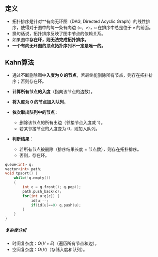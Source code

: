 
## 定义

- 拓扑排序是针对**有向无环图（DAG, Directed Acyclic Graph）的线性排序，使得对于图中的每一条有向边 `(u, v)`，`u` 在排序中总是位于 `v` 的前面。  
- 换句话说，拓扑排序反映了图中节点的依赖关系。
- 如果图中**存在环，则无法完成拓扑排序。**
- **一个有向无环图的顶点拓扑序列不一定是唯一的。**

## Kahn算法

- 通过不断删除图中**入度为 0 的节点**，若最终能删除所有节点，则存在拓扑排序；否则存在环。

- **计算所有节点的入度**（指向该节点的边数）。
- **将入度为 0 的节点加入队列**。
- **依次取出队列中的节点**：
    - 删除该节点的所有出边（邻接节点入度减 1）。
    - 若某邻接节点的入度变为 0，则加入队列。
 - **判断结果**：
    - 若所有节点被删除（排序结果长度 = 节点数），则存在拓扑排序。
    - 否则，存在环。

```cpp
queue<int> q;
vector<int> path;
void tpsort() {
    while(!q.empty())
    {
        int c = q.front(); q.pop();
        path.push_back(c);
        for(int u:g[c]) {
            id[u]--;
            if(id[u]==0) q.push(u);
        }
    }
}
```


##### **复杂度分析**

- 时间复杂度：$O(V+E)$（遍历所有节点和边）。
- 空间复杂度：$O(V)$（存储入度和队列）。

